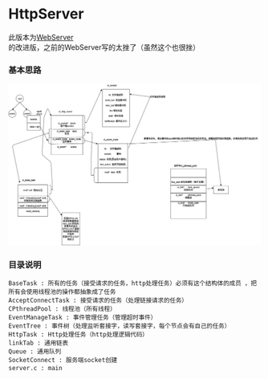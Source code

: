 # HttpServer
<p>此版本为<a href="https://github.com/lovercode/WebServer.git">WebServer</a>的改进版，之前的WebServer写的太挫了（虽然这个也很挫）</p>

### 基本思路
<img src="img/server.png">

### 目录说明
    BaseTask : 所有的任务（接受请求的任务，http处理任务）必须有这个结构体的成员 ，把所有会使用线程池的操作都抽象成了任务  
    AcceptConnectTask : 接受请求的任务（处理链接请求的任务）
    CPthreadPool : 线程池（所有线程）
    EventManageTask : 事件管理任务（管理超时事件）
    EventTree : 事件树（处理监听套接字，读写套接字，每个节点会有自己的任务）
    HttpTask : Http处理任务（http处理逻辑代码）
    linkTab : 通用链表
    Queue : 通用队列
    SocketConnect : 服务端socket创建
    server.c : main

